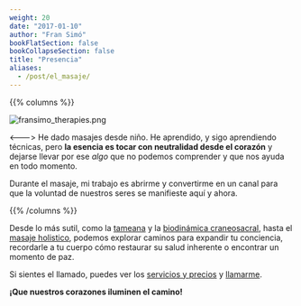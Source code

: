 ```yaml
---
weight: 20
date: "2017-01-10"
author: "Fran Simó"
bookFlatSection: false
bookCollapseSection: false
title: "Presencia"
aliases:
  - /post/el_masaje/
---
```


{{% columns %}}

![fransimo_therapies.png](/docs/presence/fransimo_therapies.png)

<--->
He dado masajes desde niño. He aprendido, y sigo aprendiendo técnicas, pero **la esencia es tocar con neutralidad
desde el corazón** y dejarse llevar por ese _algo_ que no podemos comprender y que nos ayuda en todo momento.

Durante el masaje, mi trabajo es abrirme y convertirme en un canal para que la voluntad de nuestros seres se manifieste aquí y ahora.

{{% /columns %}}

Desde lo más sutil, como la [tameana](tameana/) y la [biodinámica craneosacral](biodinamica_craneosacral/), hasta
el [masaje holistico](masaje_holistico/), podemos explorar caminos para expandir tu conciencia, recordarle a tu cuerpo 
cómo restaurar su salud inherente o encontrar un momento de paz.

Si sientes el llamado, puedes ver los [servicios y precios](prices/) y [llamarme](../contact).

**¡Que nuestros corazones iluminen el camino!**
